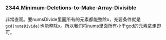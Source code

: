 ### 2344.Minimum-Deletions-to-Make-Array-Divisible

非常直观。要numsDivide里面所有的元素都能整除x，充要条件就是`gcd(numsDivide)`也能整除x。所以我们将nums里面所有小于gcd的元素拿走即可。
